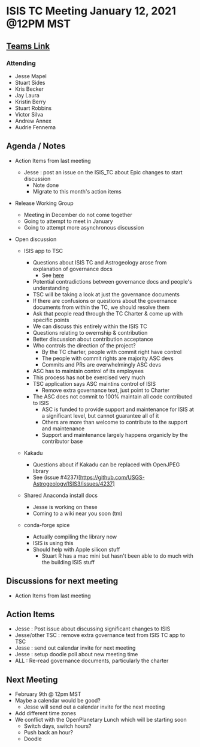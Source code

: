 # ISIS TC Meeting January 12, 2021 @12PM MST

## [Teams Link](https://teams.microsoft.com/dl/launcher/launcher.html?url=%2f_%23%2fl%2fmeetup-join%2f19%3ameeting_YWRkZjdiMGUtZWJlOC00OWMzLThlMTItZTk0Y2MyM2E1MWE0%40thread.v2%2f0%3fcontext%3d%257b%2522Tid%2522%253a%25220693b5ba-4b18-4d7b-9341-f32f400a5494%2522%252c%2522Oid%2522%253a%2522c27c6e98-e45a-45ff-aea5-7f10d6fe67c1%2522%257d%26anon%3dtrue&type=meetup-join&deeplinkId=e54b3969-3c7f-4efb-9cad-ee99cf639f86&directDl=true&msLaunch=true&enableMobilePage=true&suppressPrompt=true)

### Attending

- Jesse Mapel
- Stuart Sides
- Kris Becker
- Jay Laura
- Kristin Berry
- Stuart Robbins
- Victor Silva
- Andrew Annex
- Audrie Fennema

## Agenda / Notes

- Action Items from last meeting
  - Jesse : post an issue on the ISIS_TC about Epic changes to start discussion
    - Note done
    - Migrate to this month's action items

- Release Working Group
  - Meeting in December do not come together
  - Going to attempt to meet in January
  - Going to attempt more asynchronous discussion

- Open discussion
  - ISIS app to TSC
    - Questions about ISIS TC and Astrogeology arose from explanation of governance docs
      - See [here](https://github.com/planetarysoftware/TSC/blob/master/Applications/ISIS.md#governance)
    - Potential contradictions between governance docs and people's understanding
    - TSC will be taking a look at just the governance documents
    - If there are confusions or questions about the governance documents from within the TC, we should resolve them
    - Ask that people read through the TC Charter & come up with specific points
    - We can discuss this entirely within the ISIS TC
    - Questions relating to owernship & contribution
    - Better discussion about contribution acceptance
    - Who controls the direction of the project?
      - By the TC charter, people with commit right have control
      - The people with commit rights are majority ASC devs
      - Commits and PRs are overwhelmingly ASC devs
    - ASC has to maintain control of its employees
    - This process has not be exercised very much
    - TSC application says ASC maintins control of ISIS
      - Remove extra governance text, just point to Charter
    - The ASC does not commit to 100% maintain all code contributed to ISIS
      - ASC is funded to provide support and maintenance for ISIS at a significant level, but cannot guarantee all of it
      - Others are more than welcome to contribute to the support and maintenance
      - Support and maintenance largely happens organicly by the contributor base

  - Kakadu
    - Questions about if Kakadu can be replaced with OpenJPEG library
    - See (issue #4237)[https://github.com/USGS-Astrogeology/ISIS3/issues/4237]

  - Shared Anaconda install docs
    - Jesse is working on these
    - Coming to a wiki near you soon (tm)

  - conda-forge spice
    - Actually compiling the library now
    - ISIS is using this
    - Should help with Apple silicon stuff
      - Stuart R has a mac mini but hasn't been able to do much with the building ISIS stuff

## Discussions for next meeting

- Action Items from last meeting

## Action Items

- Jesse : Post issue about discussing significant changes to ISIS
- Jesse/other TSC : remove extra governance text from ISIS TC app to TSC
- Jesse : send out calendar invite for next meeting
- Jesse : setup doodle poll about new meeting time
- ALL : Re-read governance documents, particularly the charter

## Next Meeting

- February 9th @ 12pm MST
- Maybe a calendar would be good?
  - Jesse will send out a calendar invite for the next meeting
- Add different time zones
- We conflict with the OpenPlanetary Lunch which will be starting soon
  - Switch days, switch hours?
  - Push back an hour?
  - Doodle
